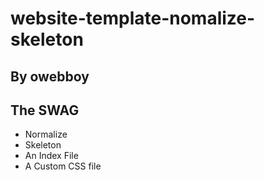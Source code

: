 # website-template-nomalize-skeleton

## By owebboy

## The SWAG
- Normalize
- Skeleton
- An Index File
- A Custom CSS file
